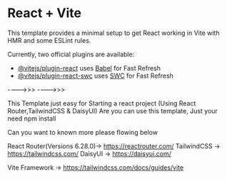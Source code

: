 # React + Vite

This template provides a minimal setup to get React working in Vite with HMR and some ESLint rules.

Currently, two official plugins are available:

- [@vitejs/plugin-react](https://github.com/vitejs/vite-plugin-react/blob/main/packages/plugin-react/README.md) uses [Babel](https://babeljs.io/) for Fast Refresh
- [@vitejs/plugin-react-swc](https://github.com/vitejs/vite-plugin-react-swc) uses [SWC](https://swc.rs/) for Fast Refresh

---->>>
---->>>


This Template just easy for Starting a react project (Using React Router,TailwindCSS & DaisyUI)
Are you can use this template, Just your need npm install



Can you want to known more please flowing below 

React Router(Versions 6.28.0)-> https://reactrouter.com/
TailwindCSS -> https://tailwindcss.com/ 
DaisyUI -> https://daisyui.com/

Vite Framework -> https://tailwindcss.com/docs/guides/vite
